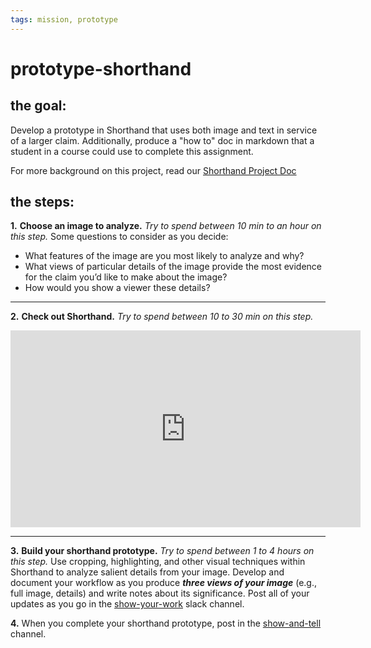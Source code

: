 ```yaml
---
tags: mission, prototype
---
```



# prototype-shorthand

## the goal: 
Develop a prototype in Shorthand that uses both image and text in service of a larger claim. Additionally, produce a "how to" doc in markdown that a student in a course could use to complete this assignment.


For more background on this project, read our [Shorthand Project Doc](/z4VZIgwWQVKTNq4VocXwew)

## the steps:
**1.** **Choose an image to analyze.** *Try to spend between 10 min to an hour on this step.* Some questions to consider as you decide:
* What features of the image are you most likely to analyze and why? 
* What views of particular details of the image provide the most evidence for the claim you’d like to make about the image?
* How would you show a viewer these details?

---

**2.** **Check out Shorthand.** *Try to spend between 10 to 30 min on this step.*
<iframe width="560" height="315" src="https://www.youtube.com/embed/kpOFXNR55wo" title="YouTube video player" frameborder="0" allow="accelerometer; autoplay; clipboard-write; encrypted-media; gyroscope; picture-in-picture" allowfullscreen></iframe>

---


**3.** **Build your shorthand prototype.** *Try to spend between 1 to 4 hours on this step.* Use cropping, highlighting, and other visual techniques within Shorthand to analyze salient details from your image. Develop and document your workflow as you produce ***three views of your image*** (e.g., full image, details) and write notes about its significance. Post all of your updates as you go in the [show-your-work](https://bokcenter.slack.com/archives/C02T7LNCD6C) slack channel.

**4.** When you complete your shorthand prototype, post in the  [show-and-tell](https://bokcenter.slack.com/archives/C02SJ00USMR) channel.
